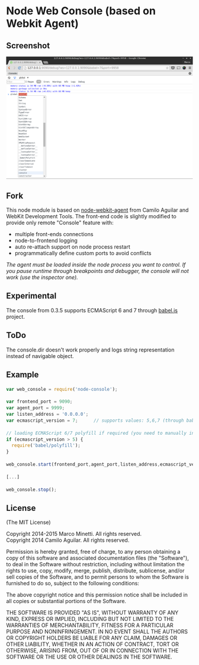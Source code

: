 # Node Web Console (based on Webkit Agent)

## Screenshot

![Screenshot](https://raw.githubusercontent.com/marcominetti/node-console/master/screenshot.png)  

## Fork

This node module is based on [node-webkit-agent](https://github.com/c4milo/node-webkit-agent) from Camilo Aguilar and WebKit Development Tools.
The front-end code is slightly modified to provide only remote "Console" feature with:  
* multiple front-ends connections  
* node-to-frontend logging  
* auto re-attach support on node process restart  
* programmatically define custom ports to avoid conflicts  

_The agent must be loaded inside the node process you want to control. If you pause runtime through breakpoints and debugger, the console will not work (use the inspector one)._



## Experimental
The console from 0.3.5 supports ECMAScript 6 and 7 through [babel.js](https://github.com/babel/babel) project.



## ToDo

The console.dir doesn't work properly and logs string representation instead of navigable object.



## Example
```javascript  
var web_console = require('node-console');  

var frontend_port = 9090;
var agent_port = 9999;
var listen_address = '0.0.0.0';
var ecmascript_version = 7;      // supports values: 5,6,7 (through babel.js)

// loading ECMAScript 6/7 polyfill if required (you need to manually install it)
if (ecmascript_version > 5) {
  require('babel/polyfill');
}

web_console.start(frontend_port,agent_port,listen_address,ecmascript_version); 

[...]  

web_console.stop();  
```


## License
(The MIT License)

Copyright 2014-2015 Marco Minetti. All rights reserved.  
Copyright 2014 Camilo Aguilar. All rights reserved.

Permission is hereby granted, free of charge, to any person obtaining a copy
of this software and associated documentation files (the "Software"), to
deal in the Software without restriction, including without limitation the
rights to use, copy, modify, merge, publish, distribute, sublicense, and/or
sell copies of the Software, and to permit persons to whom the Software is
furnished to do so, subject to the following conditions:

The above copyright notice and this permission notice shall be included in
all copies or substantial portions of the Software.

THE SOFTWARE IS PROVIDED "AS IS", WITHOUT WARRANTY OF ANY KIND, EXPRESS OR
IMPLIED, INCLUDING BUT NOT LIMITED TO THE WARRANTIES OF MERCHANTABILITY,
FITNESS FOR A PARTICULAR PURPOSE AND NONINFRINGEMENT. IN NO EVENT SHALL THE
AUTHORS OR COPYRIGHT HOLDERS BE LIABLE FOR ANY CLAIM, DAMAGES OR OTHER
LIABILITY, WHETHER IN AN ACTION OF CONTRACT, TORT OR OTHERWISE, ARISING
FROM, OUT OF OR IN CONNECTION WITH THE SOFTWARE OR THE USE OR OTHER DEALINGS
IN THE SOFTWARE.
